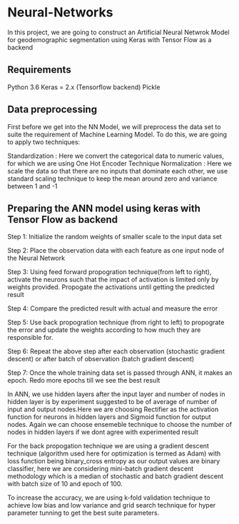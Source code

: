 # Neural-Networks

In this project, we are going to construct an Artificial Neural Netwrok Model for geodemographic segmentation using Keras with Tensor Flow as a backend

## Requirements
Python 3.6
Keras = 2.x (Tensorflow backend)
Pickle

## Data preprocessing

First before we get into the NN Model, we will preprocess the data set to suite the requirement of Machine Learning Model. To do this, we are going to apply two techniques:

Standardization : Here we convert the categorical data to numeric values, for which we are using One Hot Encoder Technique
Normalization : Here we scale the data so that there are no inputs that dominate each other, we use standard scaling technique to keep the mean around zero and variance between 1 and -1

## Preparing the ANN model using keras with Tensor Flow as backend 

  Step 1: Initialize the random weights of smaller scale to the input data set
  
  Step 2: Place the observation data with each feature as one input node of the Neural Network
  
  Step 3: Using feed forward propogration technique(from left to right), activate the neurons such that the impact of activation is limited only by weights provided. Propogate the activations until getting the predicted result
  
  Step 4: Compare the predicted result with actual and measure the error
  
  Step 5: Use back propogration technique (from right to left) to propograte the error and update the weights according to how much they are responsible for.
  
  Step 6: Repeat the above step after each observation (stochastic gradient descent) or after batch of observation (batch gradient descent) 
  
  Step 7: Once the whole training data set is passed through ANN, it makes an epoch. Redo more epochs till we see the best result
  
  In ANN, we use hidden layers after the input layer and number of nodes in hidden layer is by experiment suggested to be of average of number of input and output nodes.Here we are choosing Rectifier as the activation function for neurons in hidden layers and Sigmoid function for output nodes.
  Again we can choose ensemeble technique to choose the number of nodes in hidden layers if we dont agree with experimented result
 
 For the back propogation technique we are using a  gradient descent  technique (algorithm used here for optimization is termed as Adam) with loss function being binary_cross entropy as our output values are binary classifier, here we are considering mini-batch gradient descent methodology which is a median of stochastic and batch gradient descent with batch size of 10 and epoch of 100.
 
 To increase the accuracy, we are using k-fold validation technique to achieve low bias and low variance and grid search technique for hyper parameter tunning to get the best suite parameters.
 
  


